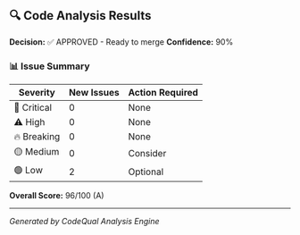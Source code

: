 ## 🔍 Code Analysis Results

**Decision:** ✅ APPROVED - Ready to merge
**Confidence:** 90%

### 📊 Issue Summary
| Severity | New Issues | Action Required |
|----------|------------|----------------|
| 🚨 Critical | 0 | None |
| ⚠️ High | 0 | None |
| 🔥 Breaking | 0 | None |
| 🟡 Medium | 0 | Consider |
| 🟢 Low | 2 | Optional |

**Overall Score:** 96/100 (A)

---
*Generated by CodeQual Analysis Engine*